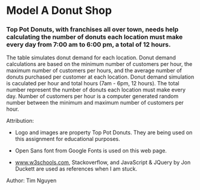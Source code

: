 # Model A Donut Shop

### Top Pot Donuts, with franchises all over town, needs help calculating the number of donuts each location must make every day from 7:00 am to 6:00 pm, a total of 12 hours.

 The table simulates donut demand for each location. Donut demand calculations are based on the minimum number of customers per hour, the maximum number of customers per hours, and the average number of donuts purchased per customer at each location. Donut demand simulation is caculated per hour and total hours (7am - 6pm, 12 hours). The total number represent the number of donuts each location must make every day. Number of customers per hour is a computer generated random number between the minimum and maximum number of customers per hour.


Attribution:

- Logo and images are property Top Pot Donuts. They are being used on this assignment for educational purposes.

- Open Sans font from Google Fonts is used on this web page.

- www.w3schools.com, Stackoverflow, and JavaScript & JQuery by Jon Duckett are used as references when I am stuck.


Author: Tim Nguyen
